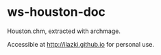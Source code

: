 # ws-houston-doc
Houston.chm, extracted with archmage.

Accessible at http://ilazki.github.io for personal use.
